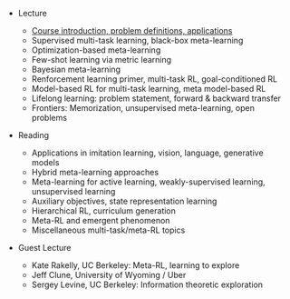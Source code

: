- Lecture
    - [Course introduction, problem definitions, applications](introduction.md)
    - Supervised multi-task learning, black-box meta-learning
    - Optimization-based meta-learning
    - Few-shot learning via metric learning
    - Bayesian meta-learning
    - Renforcement learning primer, multi-task RL, goal-conditioned RL
    - Model-based RL for multi-task learning, meta model-based RL
    - Lifelong learning: problem statement, forward & backward transfer
    - Frontiers: Memorization, unsupervised meta-learning, open problems 	

- Reading
    - Applications in imitation learning, vision, language, generative models
    - Hybrid meta-learning approaches
    - Meta-learning for active learning, weakly-supervised learning, unsupervised learning
    - Auxiliary objectives, state representation learning
    - Hierarchical RL, curriculum generation
    - Meta-RL and emergent phenomenon
    - Miscellaneous multi-task/meta-RL topics

- Guest Lecture
    - Kate Rakelly, UC Berkeley: Meta-RL, learning to explore
    - Jeff Clune, University of Wyoming / Uber
    - Sergey Levine, UC Berkeley: Information theoretic exploration